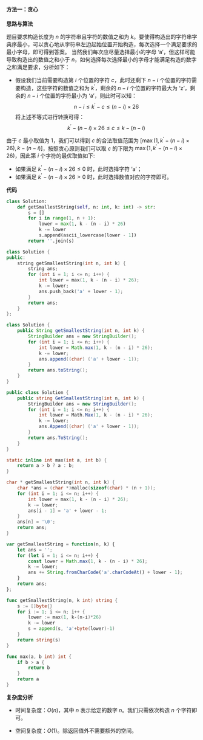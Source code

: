 #### 方法一：贪心

**思路与算法**

题目要求构造长度为 $n$ 的字符串且字符的数值之和为 $k$。要使得构造出的字符串字典序最小，可以贪心地从字符串左边起始位置开始构造，每次选择一个满足要求的最小字母，即可得到答案。
当然我们每次应尽量选择最小的字母 $\text{`a'}$，但这样可能导致构造出的数值之和小于 $n$，如何选择每次选择最小的字母才能满足构造的数字之和满足要求，分析如下：
+ 假设我们当前需要构造第 $i$ 个位置的字符 $c$，此时还剩下 $n-i$ 个位置的字符需要构造，这些字符的数值之和为 $k^{'}$，剩余的 $n-i$ 个位置的字符最大为 $\text{`z'}$，剩余的 $n-i$ 个位置的字符最小为 $\text{`a'}$，则此时可以知：
$$n - i \le k^{'} - c \le (n - i) \times 26$$
将上述不等式进行转换可得：
$$k^{'} - (n - i) \times 26 \le c \le k - (n - i)$$

由于 $c$ 最小取值为 $1$，我们可以得到 $c$ 的合法取值范围为 $[\max(1,k^{'} - (n - i) \times 26), k - (n - i)]$，按照贪心原则我们可以取 $c$ 的下限为 $\max(1, k^{'} - (n - i) \times 26)$，因此第 $i$ 个字符的最优取值如下:
+ 如果满足 $k^{'} - (n - i) \times 26 \le 0$ 时，此时选择字符 $\text{`a'}$；
+ 如果满足 $k^{'} - (n - i) \times 26 > 0$ 时，此时选择数值对应的字符即可。

**代码**

```Python [sol1-Python3]
class Solution:
    def getSmallestString(self, n: int, k: int) -> str:
        s = []
        for i in range(1, n + 1):
            lower = max(1, k - (n - i) * 26)
            k -= lower
            s.append(ascii_lowercase[lower - 1])
        return ''.join(s)
```

```C++ [sol1-C++]
class Solution {
public:
    string getSmallestString(int n, int k) {
        string ans;
        for (int i = 1; i <= n; i++) {
            int lower = max(1, k - (n - i) * 26);
            k -= lower;
            ans.push_back('a' + lower - 1);
        }
        return ans;
    }
};
```

```Java [sol1-Java]
class Solution {
    public String getSmallestString(int n, int k) {
        StringBuilder ans = new StringBuilder();
        for (int i = 1; i <= n; i++) {
            int lower = Math.max(1, k - (n - i) * 26);
            k -= lower;
            ans.append((char) ('a' + lower - 1));
        }
        return ans.toString();
    }
}
```

```C# [sol1-C#]
public class Solution {
    public string GetSmallestString(int n, int k) {
        StringBuilder ans = new StringBuilder();
        for (int i = 1; i <= n; i++) {
            int lower = Math.Max(1, k - (n - i) * 26);
            k -= lower;
            ans.Append((char) ('a' + lower - 1));
        }
        return ans.ToString();
    }
}
```

```C [sol1-C]
static inline int max(int a, int b) {
    return a > b ? a : b;
}

char * getSmallestString(int n, int k) {
    char *ans = (char *)malloc(sizeof(char) * (n + 1));
    for (int i = 1; i <= n; i++) {
        int lower = max(1, k - (n - i) * 26);
        k -= lower;
        ans[i - 1] = 'a' + lower - 1;
    }
    ans[n] = '\0';
    return ans;
}
```

```JavaScript [sol1-JavaScript]
var getSmallestString = function(n, k) {
    let ans = '';
    for (let i = 1; i <= n; i++) {
        const lower = Math.max(1, k - (n - i) * 26);
        k -= lower;
        ans += String.fromCharCode('a'.charCodeAt() + lower - 1);
    }
    return ans;
};
```

```go [sol1-Golang]
func getSmallestString(n, k int) string {
    s := []byte{}
    for i := 1; i <= n; i++ {
        lower := max(1, k-(n-i)*26)
        k -= lower
        s = append(s, 'a'+byte(lower)-1)
    }
    return string(s)
}

func max(a, b int) int {
    if b > a {
        return b
    }
    return a
}
```

**复杂度分析**

- 时间复杂度：$O(n)$，其中 $n$ 表示给定的数字 $n$。我们只需依次构造 $n$ 个字符即可。

- 空间复杂度：$O(1)$。除返回值外不需要额外的空间。